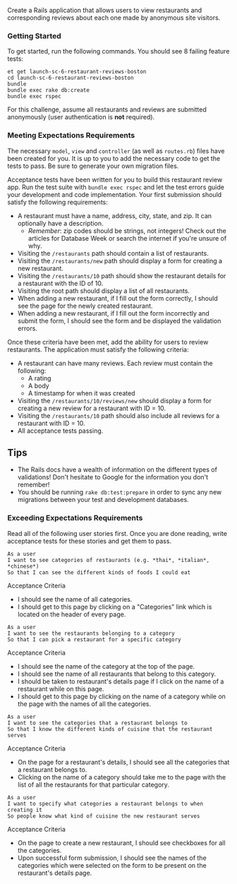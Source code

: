 Create a Rails application that allows users to view restaurants and corresponding reviews about each one made by anonymous site visitors.

### Getting Started
To get started, run the following commands. You should see 8 failing feature tests:

```no-highlight
et get launch-sc-6-restaurant-reviews-boston
cd launch-sc-6-restaurant-reviews-boston
bundle
bundle exec rake db:create
bundle exec rspec
```

For this challenge, assume all restaurants and reviews are submitted anonymously (user authentication is **not** required).

### Meeting Expectations Requirements
The necessary `model`, `view` and `controller` (as well as `routes.rb`) files have been created for you. It is up to you to add the necessary code to get the tests to pass. Be sure to generate your own migration files.

Acceptance tests have been written for you to build this restaurant review app. Run the test suite with `bundle exec rspec` and let the test errors guide your development and code implementation. Your first submission should satisfy the following requirements:

* A restaurant must have a name, address, city, state, and zip. It can optionally have a description.
  - _Remember_: zip codes should be strings, not integers! Check out the articles for Database Week or search the internet if you're unsure of why.
* Visiting the `/restaurants` path should contain a list of restaurants.
* Visiting the `/restaurants/new` path should display a form for creating a new restaurant.
* Visiting the `/restaurants/10` path should show the restaurant details for a restaurant with the ID of 10.
* Visiting the root path should display a list of all restaurants.
* When adding a new restaurant, if I fill out the form correctly, I should see the page for the newly created restaurant.
* When adding a new restaurant, if I fill out the form incorrectly and submit the form, I should see the form and be displayed the validation errors.

Once these criteria have been met, add the ability for users to review restaurants. The application must satisfy the following criteria:

* A restaurant can have many reviews. Each review must contain the following:
  - A rating
  - A body
  - A timestamp for when it was created
* Visiting the `/restaurants/10/reviews/new` should display a form for creating a new review for a restaurant with ID = 10.
* Visiting the `/restaurants/10` path should also include all reviews for a restaurant with ID = 10.
* All acceptance tests passing.

## Tips
- The Rails docs have a wealth of information on the different types of validations! Don't hesitate to Google for the information you don't remember!
- You should be running `rake db:test:prepare` in order to sync any new migrations between your test and development databases.

### Exceeding Expectations Requirements

Read all of the following user stories first. Once you are done reading, write acceptance tests for these stories and get them to pass.

```no-highlight
As a user
I want to see categories of restaurants (e.g. *thai*, *italian*, *chinese*)
So that I can see the different kinds of foods I could eat
```

Acceptance Criteria
- I should see the name of all categories.
- I should get to this page by clicking on a "Categories" link which is located on the header of every page.

```no-highlight
As a user
I want to see the restaurants belonging to a category
So that I can pick a restaurant for a specific category
```

Acceptance Criteria
- I should see the name of the category at the top of the page.
- I should see the name of all restaurants that belong to this category.
- I should be taken to restaurant's details page if I click on the name of a restaurant while on this page.
- I should get to this page by clicking on the name of a category while on the page with the names of all the categories.

```no-highlight
As a user
I want to see the categories that a restaurant belongs to
So that I know the different kinds of cuisine that the restaurant serves
```

Acceptance Criteria
- On the page for a restaurant's details, I should see all the categories that a restaurant belongs to.
- Clicking on the name of a category should take me to the page with the list of all the restaurants for that particular category.

```no-highlight
As a user
I want to specify what categories a restaurant belongs to when creating it
So people know what kind of cuisine the new restaurant serves
```

Acceptance Criteria
- On the page to create a new restaurant, I should see checkboxes for all the categories.
- Upon successful form submission, I should see the names of the categories which were selected on the form to be present on the restaurant's details page.
